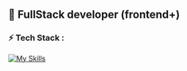 ## 🚀 FullStack developer (frontend+)

### ⚡️ Tech Stack :

[![My Skills](https://skillicons.dev/icons?i=docker,react,threejs,nodejs,django,c,cpp)](https://skillicons.dev)
